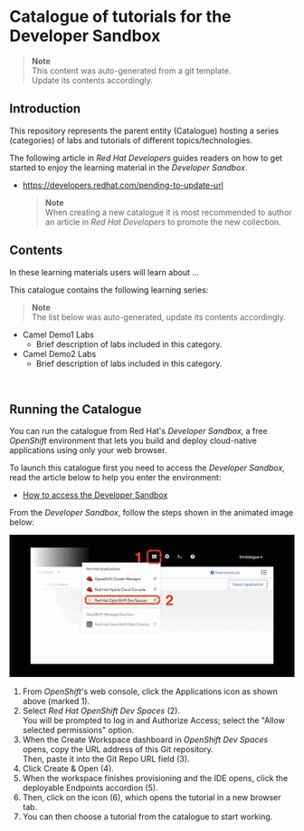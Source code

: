# Catalogue of tutorials for the Developer Sandbox

> **Note**<br>
This content was auto-generated from a git template. \
Update its contents accordingly.

## Introduction

This repository represents the parent entity (Catalogue) hosting a series (categories) of labs and tutorials of different topics/technologies.

The following article in _Red Hat Developers_ guides readers on how to get started to enjoy the learning material in the _Developer Sandbox_.

* https://developers.redhat.com/pending-to-update-url

    > **Note**<br>
    When creating a new catalogue it is most recommended to author an article in _Red Hat Developers_ to promote the new collection.

## Contents

In these learning materials users will learn about ...

This catalogue contains the following learning series:

> **Note**<br>
The list below was auto-generated, update its contents accordingly.

* Camel Demo1 Labs
  * Brief description of labs included in this category.
* Camel Demo2 Labs
  * Brief description of labs included in this category.

<br/>

## Running the Catalogue

You can run the catalogue from Red Hat's _Developer Sandbox_, a free _OpenShift_ environment that lets you build and deploy cloud-native applications using only your web browser.

To launch this catalogue first you need to access the _Developer Sandbox_, read the article below to help you enter the environment:

* <a href="https://developers.redhat.com/articles/2023/03/30/how-access-developer-sandbox-red-hat-openshift" target="_blank">How to access the Developer Sandbox</a>

From the _Developer Sandbox_, follow the steps shown in the animated image below:

![Open the catalogue in Dev Spaces](/images/open-workspace.gif "Open the catalogue in Dev Spaces")

1. From _OpenShift_'s web console, click the Applications icon as shown above (marked 1).
1. Select _Red Hat OpenShift Dev Spaces_ (2). \
You will be prompted to log in and Authorize Access; select the "Allow selected permissions" option.
1. When the Create Workspace dashboard in _OpenShift Dev Spaces_ opens, copy the URL address of this Git repository. \
Then, paste it into the Git Repo URL field (3).
1. Click Create & Open (4).
1. When the workspace finishes provisioning and the IDE opens, click the deployable Endpoints accordion (5).
1. Then, click on the icon (6), which opens the tutorial in a new browser tab.
1. You can then choose a tutorial from the catalogue to start working.


